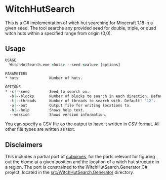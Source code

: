 # WitchHutSearch

This is a C# implementation of witch hut searching for Minecraft 1.18 in a given seed.
The tool searchs any provided seed for double, triple, or quad witch huts within a specified range from origin (0,0).

## Usage

```cmd
USAGE
  WitchHutSearch.exe <huts> --seed <value> [options]

PARAMETERS
* huts              Number of huts.

OPTIONS
* -s|--seed         Seed to search on.
  -b|--blocks       Number of blocks to search in each direction. Default: "128000".
  -t|--threads      Number of threads to search with. Default: "12".
  -o|--out          Output file for writing locations to.
  -h|--help         Shows help text.
  --version         Shows version information.
```

You can specify a CSV file as the output to have it written in CSV format. All other file types are written as text.

## Disclaimers

This includes a partial port of [cubiomes](https://github.com/Cubitect/cubiomes), for the parts relevant for figuring out 
the biome at a given position and the location of a witch hut structure in a region. The port is constrained to the 
WitchHutSearch.Generator C# project, located in the 
[src/WitchHutSearch.Generator](https://github.com/totorewa/WitchHutSearch.NET/tree/main/src/WitchHutSearch.Generator) 
directory.